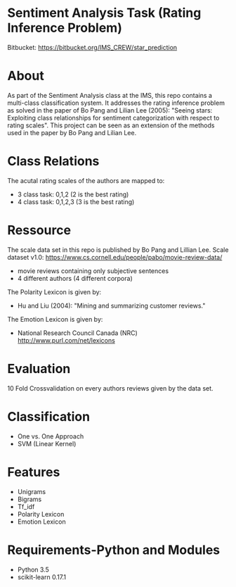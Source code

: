 Sentiment Analysis Task (Rating Inference Problem)
==========================================
 
Bitbucket: https://bitbucket.org/IMS_CREW/star_prediction

 
About
=====

As part of the Sentiment Analysis class at the IMS, this repo contains a
multi-class classification system. It addresses the rating inference problem
as solved in the paper of Bo Pang and Lilian Lee (2005): "Seeing stars: Exploiting 
class relationships for sentiment categorization with respect to rating scales".
This project can be seen as an extension of the methods used in the paper by
Bo Pang and Lilian Lee.

Class Relations
===============
The acutal rating scales of the authors are mapped to:

- 3 class task: 0,1,2 (2 is the best rating)
- 4 class task: 0,1,2,3 (3 is the best rating)

Ressource 
=============
The scale data set in this repo is published by Bo Pang and Lillian Lee.
Scale dataset v1.0:
https://www.cs.cornell.edu/people/pabo/movie-review-data/

- movie reviews containing only subjective sentences
- 4 different authors (4 different corpora)

The Polarity Lexicon is given by:

- Hu and Liu (2004): "Mining and summarizing customer reviews." 

The Emotion Lexicon is given by:

- National Research Council Canada (NRC)
http://www.purl.com/net/lexicons 

Evaluation
==========
10 Fold Crossvalidation on every authors reviews given by the
data set.

Classification
===================
- One vs. One Approach
- SVM (Linear Kernel)

Features
========
- Unigrams
- Bigrams
- Tf_idf
- Polarity Lexicon
- Emotion Lexicon

Requirements-Python and Modules
===============================
- Python 3.5
- scikit-learn 0.17.1